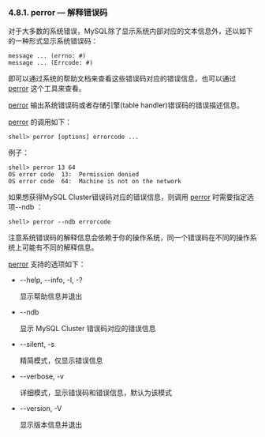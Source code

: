 ### 4.8.1. perror — 解释错误码

对于大多数的系统错误，MySQL除了显示系统内部对应的文本信息外，还以如下的一种形式显示系统错误码：

```shell
message ... (errno: #)
message ... (Errcode: #)
```

即可以通过系统的帮助文档来查看这些错误码对应的错误信息，也可以通过 [perror](#) 这个工具来查看。

[perror](#) 输出系统错误码或者存储引擎(table handler)错误码的错误描述信息。

[perror](#) 的调用如下：

```shell
shell> perror [options] errorcode ...
```

例子：

```shell
shell> perror 13 64
OS error code  13:  Permission denied
OS error code  64:  Machine is not on the network
```

如果想获得MySQL Cluster错误码对应的错误信息，则调用 [perror](#) 时需要指定选项--ndb ：

```shell
shell> perror --ndb errorcode
```

注意系统错误码的解释信息会依赖于你的操作系统，同一个错误码在不同的操作系统上可能有不同的解释信息。

[perror](#) 支持的选项如下：

* --help, --info, -I, -?

	显示帮助信息并退出

* --ndb

	显示 MySQL Cluster 错误码对应的错误信息

* --silent, -s

	精简模式，仅显示错误信息

* --verbose, -v

	详细模式，显示错误码和错误信息，默认为该模式

* --version, -V

	显示版本信息并退出

